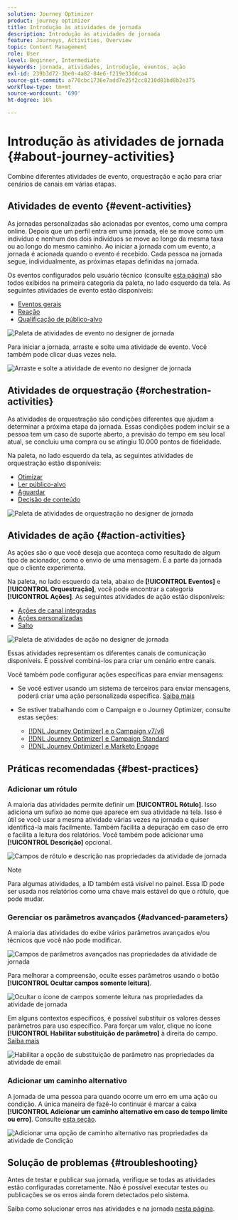 ```yaml
---
solution: Journey Optimizer
product: journey optimizer
title: Introdução às atividades de jornada
description: Introdução às atividades de jornada
feature: Journeys, Activities, Overview
topic: Content Management
role: User
level: Beginner, Intermediate
keywords: jornada, atividades, introdução, eventos, ação
exl-id: 239b3d72-3be0-4a82-84e6-f219e33ddca4
source-git-commit: a770cbc1736e7add7e25f2cc8210d81bd8b2e375
workflow-type: tm+mt
source-wordcount: '690'
ht-degree: 16%

---
```


# Introdução às atividades de jornada {#about-journey-activities}

Combine diferentes atividades de evento, orquestração e ação para criar cenários de canais em várias etapas.

## Atividades de evento {#event-activities}

As jornadas personalizadas são acionadas por eventos, como uma compra online. Depois que um perfil entra em uma jornada, ele se move como um indivíduo e nenhum dos dois indivíduos se move ao longo da mesma taxa ou ao longo do mesmo caminho. Ao iniciar a jornada com um evento, a jornada é acionada quando o evento é recebido. Cada pessoa na jornada segue, individualmente, as próximas etapas definidas na jornada.

Os eventos configurados pelo usuário técnico (consulte [esta página](../event/about-events.md)) são todos exibidos na primeira categoria da paleta, no lado esquerdo da tela. As seguintes atividades de evento estão disponíveis:

* [Eventos gerais](../building-journeys/general-events.md)
* [Reação](../building-journeys/reaction-events.md)
* [Qualificação de público-alvo](../building-journeys/audience-qualification-events.md)

![Paleta de atividades de evento no designer de jornada](assets/journey43.png)

Para iniciar a jornada, arraste e solte uma atividade de evento. Você também pode clicar duas vezes nela.

![Arraste e solte a atividade de evento no designer de jornada](assets/journey44.png)

## Atividades de orquestração {#orchestration-activities}

As atividades de orquestração são condições diferentes que ajudam a determinar a próxima etapa da jornada. Essas condições podem incluir se a pessoa tem um caso de suporte aberto, a previsão do tempo em seu local atual, se concluiu uma compra ou se atingiu 10.000 pontos de fidelidade.

Na paleta, no lado esquerdo da tela, as seguintes atividades de orquestração estão disponíveis:

* [Otimizar](optimize.md)
* [Ler público-alvo](read-audience.md)
* [Aguardar](wait-activity.md)
* [Decisão de conteúdo](content-decision.md)

![Paleta de atividades de orquestração no designer de jornada](assets/journey-orchestration-activities.png)

## Atividades de ação {#action-activities}

As ações são o que você deseja que aconteça como resultado de algum tipo de acionador, como o envio de uma mensagem. É a parte da jornada que o cliente experimenta.

Na paleta, no lado esquerdo da tela, abaixo de **[!UICONTROL Eventos]** e **[!UICONTROL Orquestração]**, você pode encontrar a categoria **[!UICONTROL Ações]**. As seguintes atividades de ação estão disponíveis:

* [Ações de canal integradas](../building-journeys/journeys-message.md)
* [Ações personalizadas](../building-journeys/using-custom-actions.md)
* [Salto](../building-journeys/jump.md)

![Paleta de atividades de ação no designer de jornada](assets/journey58.png)

Essas atividades representam os diferentes canais de comunicação disponíveis. É possível combiná-los para criar um cenário entre canais.

Você também pode configurar ações específicas para enviar mensagens:

* Se você estiver usando um sistema de terceiros para enviar mensagens, poderá criar uma ação personalizada específica. [Saiba mais](../action/action.md)

* Se estiver trabalhando com o Campaign e o Journey Optimizer, consulte estas seções:

   * [[!DNL Journey Optimizer] e o Campaign v7/v8](../action/acc-action.md)
   * [[!DNL Journey Optimizer] e Campaign Standard](../action/acs-action.md)
   * [[!DNL Journey Optimizer] e Marketo Engage](../action/marketo-engage.md)

## Práticas recomendadas {#best-practices}

### Adicionar um rótulo

A maioria das atividades permite definir um **[!UICONTROL Rótulo]**. Isso adiciona um sufixo ao nome que aparece em sua atividade na tela. Isso é útil se você usar a mesma atividade várias vezes na jornada e quiser identificá-la mais facilmente. Também facilita a depuração em caso de erro e facilita a leitura dos relatórios. Você também pode adicionar uma **[!UICONTROL Descrição]** opcional.

![Campos de rótulo e descrição nas propriedades da atividade de jornada](assets/journey-action-label.png)

>[!NOTE]
>
>Para algumas atividades, a ID também está visível no painel. Essa ID pode ser usada nos relatórios como uma chave mais estável do que o rótulo, que pode mudar.

### Gerenciar os parâmetros avançados {#advanced-parameters}

A maioria das atividades do exibe vários parâmetros avançados e/ou técnicos que você não pode modificar.

![Campos de parâmetros avançados nas propriedades da atividade de jornada](assets/journey-advanced-parameters.png)

Para melhorar a compreensão, oculte esses parâmetros usando o botão **[!UICONTROL Ocultar campos somente leitura]**.

![Ocultar o ícone de campos somente leitura nas propriedades da atividade de jornada](assets/journey-hide-read-only-fields.png)

Em alguns contextos específicos, é possível substituir os valores desses parâmetros para uso específico. Para forçar um valor, clique no ícone **[!UICONTROL Habilitar substituição de parâmetro]** à direita do campo. [Saiba mais](../configuration/primary-email-addresses.md#journey-parameters)

![Habilitar a opção de substituição de parâmetro nas propriedades da atividade de email](assets/journey-enable-parameter-override.png)

### Adicionar um caminho alternativo

A jornada de uma pessoa para quando ocorre um erro em uma ação ou condição. A única maneira de fazê-lo continuar é marcar a caixa **[!UICONTROL Adicionar um caminho alternativo em caso de tempo limite ou erro]**. Consulte [esta seção](../building-journeys/using-the-journey-designer.md#paths).

![Adicionar uma opção de caminho alternativo nas propriedades da atividade de Condição](assets/journey42.png)

## Solução de problemas {#troubleshooting}

Antes de testar e publicar sua jornada, verifique se todas as atividades estão configuradas corretamente. Não é possível executar testes ou publicações se os erros ainda forem detectados pelo sistema.

Saiba como solucionar erros nas atividades e na jornada [nesta página](troubleshooting.md).
